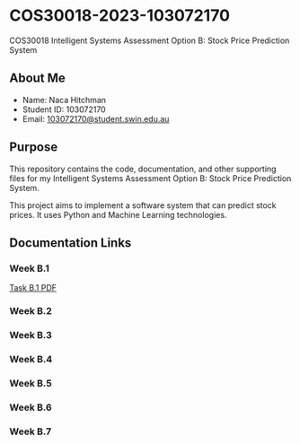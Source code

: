 # COS30018-2023-103072170
COS30018 Intelligent Systems Assessment Option B: Stock Price Prediction System

## About Me
* Name: Naca Hitchman
* Student ID: 103072170
* Email: 103072170@student.swin.edu.au

## Purpose
This repository contains the code, documentation, and other supporting files for my Intelligent Systems Assessment Option B: Stock Price Prediction System.

This project aims to implement a software system that can predict stock prices. It uses Python and Machine Learning technologies.

## Documentation Links
### Week B.1
[Task B.1 PDF](https://github.com/SwinZentron/COS30018-2023-103072170/blob/main/Week%20B.1/Task%201%20Report.pdf)

### Week B.2

### Week B.3

### Week B.4

### Week B.5

### Week B.6

### Week B.7

